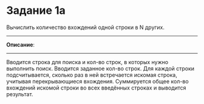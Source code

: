 # Задание 1a
Вычислить количество вхождений одной строки в N других.
***
**Описание**:
***
Вводится строка для поиска и кол-во строк, в которых нужно выполнить поиск.
Вводится заданное кол-во строк. Для каждой строки подсчитывается, сколько раз в ней встречается искомая строка, учитывая перекрывающиеся вхождения.
Суммируется общее кол-во вхождений искомой строки во всех введённых строках и выводится результат.